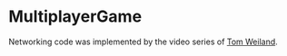 # MultiplayerGame

Networking code was implemented by the video series of [Tom Weiland](https://www.youtube.com/channel/UCa-mDKzV5MW_BXjSDRqqHUw).

